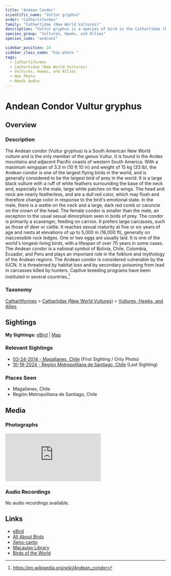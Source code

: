 ```yaml
---
title: "Andean Condor"
scientific_name: "Vultur gryphus"
order: "Cathartiformes"
family: "Cathartidae (New World Vultures)"
description: "Vultur gryphus is a species of bird in the Cathartidae (New World Vultures) family. It has been observed 2 times. It has been photographed."
species_group: "Vultures, Hawks, and Allies"
species_code: "andcon1"

sidebar_position: 24
sidebar_class_name: "has-photo "
tags: 
  - Cathartiformes
  - Cathartidae (New World Vultures)
  - Vultures, Hawks, and Allies
  - Has Photo
  - Needs Audio
---
```


# Andean Condor <span className='sci_name'>Vultur gryphus</span>

## Overview

### Description
The Andean condor (Vultur gryphus) is a South American New World vulture and is the only member of the genus Vultur. It is found in the Andes mountains and adjacent Pacific coasts of western South America. With a maximum wingspan of 3.3 m (10 ft 10 in) and weight of 15 kg (33 lb), the Andean condor is one of the largest flying birds in the world, and is generally considered to be the largest bird of prey in the world.
It is a large black vulture with a ruff of white feathers surrounding the base of the neck and, especially in the male, large white patches on the wings. The head and neck are nearly featherless, and are a dull red color, which may flush and therefore change color in response to the bird's emotional state. In the male, there is a wattle on the neck and a large, dark red comb or caruncle on the crown of the head.  The female condor is smaller than the male, an exception to the usual sexual dimorphism seen in birds of prey.
The condor is primarily a scavenger, feeding on carrion. It prefers large carcasses, such as those of deer or cattle. It reaches sexual maturity at five or six years of age and nests at elevations of up to 5,000 m (16,000 ft), generally on inaccessible rock ledges. One or two eggs are usually laid. It is one of the world's longest-living birds, with a lifespan of over 70 years in some cases.
The Andean condor is a national symbol of Bolivia, Chile, Colombia, Ecuador, and Peru and plays an important role in the folklore and mythology of the Andean regions. The Andean condor is considered vulnerable by the IUCN. It is threatened by habitat loss and by secondary poisoning from lead in carcasses killed by hunters. Captive breeding programs have been instituted in several countries.[^1]

[^1]: https://en.wikipedia.org/wiki/Andean_condor

### Taxonomy
[Cathartiformes](/tags/cathartiformes) > [Cathartidae (New World Vultures)](/tags/cathartidae-new-world-vultures) > [Vultures, Hawks, and Allies](/tags/vultures-hawks-and-allies)


## Sightings

**My Sightings:** [eBird](https://ebird.org/lifelist?r=world&time=life&spp=andcon1) | [Map](/map?species_code=andcon1)

### Relevant Sightings

* [03-24-2014 - Magallanes, Chile](https://ebird.org/checklist/S206240064) (First Sighting / Only Photo)
* [10-19-2024 - Región Metropolitana de Santiago, Chile](https://ebird.org/checklist/S199524270) (Last Sighting)

### Places Seen

* Magallanes, Chile
* Región Metropolitana de Santiago, Chile



## Media
### Photographs
<iframe className="photo_iframe horizontal" src="https://macaulaylibrary.org/asset/627875079/embed" frameBorder="0" allowFullScreen></iframe>

### Audio Recordings
No audio recordings available.

## Links
* [eBird](https://ebird.org/species/andcon1) 
* [All About Birds](https://www.allaboutbirds.org/guide/andcon1) 
* [Xeno-canto](https://www.xeno-canto.org/species/vultur-gryphus) 
* [Macaulay Library](https://search.macaulaylibrary.org/catalog?taxonCode=andcon1&sort=rating_rank_desc)
* [Birds of the World](https://birdsoftheworld.org/bow/species/andcon1)
